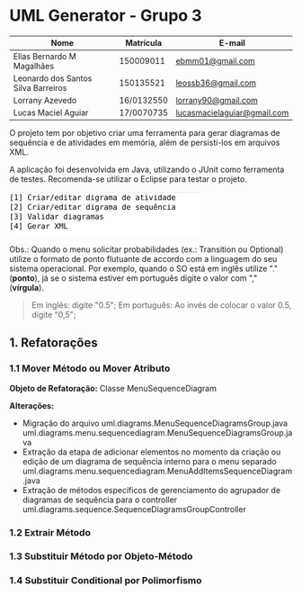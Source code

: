 # UML Generator - Grupo 3


|Nome|Matrícula|E-mail|
|--|--|--|
|Elias Bernardo M Magalhães|150009011|ebmm01@gmail.com|
|Leonardo dos Santos Silva Barreiros|150135521|leossb36@gmail.com|
|Lorrany Azevedo|16/0132550|lorrany90@gmail.com|
|Lucas Maciel Aguiar|17/0070735|lucasmacielaguiar@gmail.com|

O projeto tem por objetivo criar uma ferramenta para gerar diagramas de sequência e de atividades em memória, além de persistí-los em arquivos XML.

A aplicação foi desenvolvida em Java, utilizando o JUnit como ferramenta de testes. Recomenda-se utilizar o Eclipse para testar o projeto.

![](menu.png)

Obs.: Quando o menu solicitar probabilidades (ex.: Transition ou Optional) utilize o formato de ponto flutuante de accordo com a linguagem do seu sistema operacional. Por exemplo, quando o SO está em inglês utilize "." (__ponto__), já se o sistema estiver em português digite o valor com "," (__vírgula__).

> Em inglês: digite "0.5";
> Em português: Ao invés de colocar o valor 0.5, digite "0,5";

## 1. Refatorações

### 1.1 Mover Método ou Mover Atributo

__Objeto de Refatoração:__ Classe MenuSequenceDiagram

__Alterações:__

* Migração do arquivo uml.diagrams.MenuSequenceDiagramsGroup.java uml.diagrams.menu.sequencediagram.MenuSequenceDiagramsGroup.java
* Extração da etapa de adicionar elementos no momento da criação ou edição de um diagrama de sequência interno para o menu separado uml.diagrams.menu.sequencediagram.MenuAddItemsSequenceDiagram.java
* Extração de métodos específicos de gerenciamento do agrupador de diagramas de sequência para o controller uml.diagrams.sequence.SequenceDiagramsGroupController

### 1.2 Extrair Método

### 1.3 Substituir Método por Objeto-Método

### 1.4 Substituir Conditional por Polimorfismo
